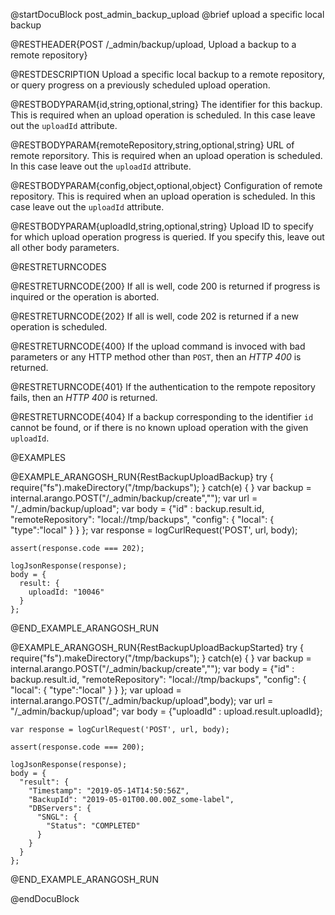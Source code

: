 @startDocuBlock post_admin_backup_upload
@brief upload a specific local backup

@RESTHEADER{POST /_admin/backup/upload, Upload a backup to a remote repository}

@RESTDESCRIPTION
Upload a specific local backup to a remote repository, or query
progress on a previously scheduled upload operation.

@RESTBODYPARAM{id,string,optional,string}
The identifier for this backup. This is required when an upload
operation is scheduled. In this case leave out the `uploadId`
attribute.

@RESTBODYPARAM{remoteRepository,string,optional,string}
URL of remote reporsitory. This is required when an upload
operation is scheduled. In this case leave out the `uploadId`
attribute.

@RESTBODYPARAM{config,object,optional,object}
Configuration of remote repository. This is required when an upload
operation is scheduled. In this case leave out the `uploadId`
attribute.

@RESTBODYPARAM{uploadId,string,optional,string}
Upload ID to specify for which upload operation progress is queried.
If you specify this, leave out all other body parameters.

@RESTRETURNCODES

@RESTRETURNCODE{200}
If all is well, code 200 is returned if progress is inquired or the
operation is aborted.

@RESTRETURNCODE{202}
If all is well, code 202 is returned if a new operation is scheduled.

@RESTRETURNCODE{400}
If the upload command is invoced with bad parameters or any HTTP
method other than `POST`, then an *HTTP 400* is returned.

@RESTRETURNCODE{401}
If the authentication to the rempote repository fails, then an *HTTP
400* is returned.

@RESTRETURNCODE{404}
If a backup corresponding to the identifier `id`  cannot be found, or if
there is no known upload operation with the given `uploadId`.

@EXAMPLES

@EXAMPLE_ARANGOSH_RUN{RestBackupUploadBackup}
    try {
      require("fs").makeDirectory("/tmp/backups");
    } catch(e) {
    }
    var backup = internal.arango.POST("/_admin/backup/create","");
    var url = "/_admin/backup/upload";
    var body = {"id" : backup.result.id,
                "remoteRepository": "local://tmp/backups",
                "config": {
                  "local": {
                    "type":"local"
                  }
                }
               };
    var response = logCurlRequest('POST', url, body);

    assert(response.code === 202);

    logJsonResponse(response);
    body = {
      result: {
        uploadId: "10046"
      }
    };
@END_EXAMPLE_ARANGOSH_RUN

@EXAMPLE_ARANGOSH_RUN{RestBackupUploadBackupStarted}
    try {
      require("fs").makeDirectory("/tmp/backups");
    } catch(e) {
    }
    var backup = internal.arango.POST("/_admin/backup/create","");
    var body = {"id" : backup.result.id,
                "remoteRepository": "local://tmp/backups",
                "config": {
                  "local": {
                    "type":"local"
                  }
                }
               };
    var upload = internal.arango.POST("/_admin/backup/upload",body);
    var url = "/_admin/backup/upload";
    var body = {"uploadId" : upload.result.uploadId};

    var response = logCurlRequest('POST', url, body);

    assert(response.code === 200);

    logJsonResponse(response);
    body = {
      "result": {
        "Timestamp": "2019-05-14T14:50:56Z",
        "BackupId": "2019-05-01T00.00.00Z_some-label",
        "DBServers": {
          "SNGL": {
            "Status": "COMPLETED"
          }
        }
      }
    };
@END_EXAMPLE_ARANGOSH_RUN

@endDocuBlock
